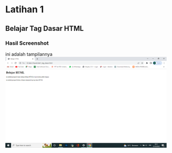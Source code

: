 # Latihan 1
## Belajar Tag Dasar HTML

### Hasil Screenshot
ini adalah tampilannya
![Gambar 1](screenshot/ss1.png)